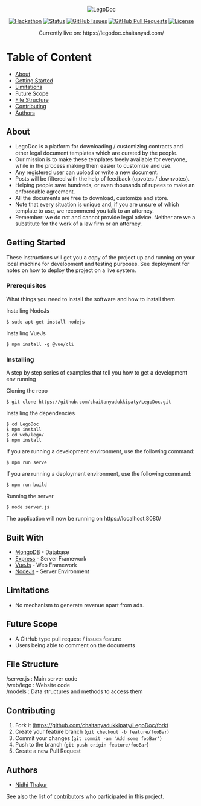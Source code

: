 <div align="center">

  ![LegoDoc](https://imgur.com/cRFAecF.png)

  [![Hackathon](https://img.shields.io/badge/hackathon-Mumbai-orange.svg)](http://mumbaihackathon.in/) 
  [![Status](https://img.shields.io/badge/status-active-green.svg)]()
  [![GitHub Issues](https://img.shields.io/github/issues/chaitanyadukkipaty/LegoDoc.svg)](https://github.com/chaitanyadukkipaty/LegoDoc/issues)
  [![GitHub Pull Requests](https://img.shields.io/github/issues-pr/chaitanyadukkipaty/LegoDoc.svg)](https://github.com/chaitanyadukkipaty/LegoDoc/pulls)
  [![License](https://img.shields.io/badge/license-GNU-blue.svg)](LICENSE.md)

</div>
<p align="center">Currently live on: https://legodoc.chaitanyad.com/</p>

# Table of Content
+ [About](#description)
+ [Getting Started](#getting_started)
+ [Limitations](#limitations)
+ [Future Scope](#future_scope)
+ [File Structure](#file_structure)
+ [Contributing](#contributing)
+ [Authors](#authors)

## About<a name="description"></a>
+ LegoDoc is a platform for downloading / customizing contracts and other legal document templates which are curated by the people.
+ Our mission is to make these templates freely available for everyone, while in the process making them easier to customize and use.
+ Any registered user can upload or write a new document.
+ Posts will be filtered with the help of feedback (upvotes / downvotes).
+ Helping people save hundreds, or even thousands of rupees to make an enforceable agreement.
+ All the documents are free to download, customize and store.
+ Note that every situation is unique and, if you are unsure of which template to use, we recommend you talk to an attorney.
+ Remember: we do not and cannot provide legal advice. Neither are we a substitute for the work of a law firm or an attorney. 

## Getting Started<a name="getting_started"></a>

These instructions will get you a copy of the project up and running on your local machine for development and testing purposes. See deployment for notes on how to deploy the project on a live system.

### Prerequisites

What things you need to install the software and how to install them

Installing NodeJs
```
$ sudo apt-get install nodejs
```
Installing VueJs
```
$ npm install -g @vue/cli
```
### Installing

A step by step series of examples that tell you how to get a development env running

Cloning the repo
```
$ git clone https://github.com/chaitanyadukkipaty/LegoDoc.git
```
Installing the dependencies
```
$ cd LegoDoc
$ npm install
$ cd web/lego/
$ npm install
```
If you are running a development environment, use the following command:
```
$ npm run serve 
```
If you are running a deployment environment, use the following command:
```
$ npm run build
```

Running the server
```
$ node server.js
```
The application will now be running on https://localhost:8080/

## Built With<a name="built_with"></a>
+ [MongoDB](https://www.mongodb.com/) - Database
+ [Express](https://expressjs.com/) - Server Framework
+ [VueJs](https://vuejs.org/) - Web Framework
+ [NodeJs](https://nodejs.org/en/) - Server Environment

## Limitations<a name="limitations"></a>
+ No mechanism to generate revenue apart from ads.

## Future Scope<a name="future_scope"></a>
+ A GitHub type pull request / issues feature
+ Users being able to comment on the documents

## File Structure <a name="file_structure"></a>
/server.js  : Main server code <br>
/web/lego  : Website code <br>
/models     : Data structures and methods to access them <br>

## Contributing<a name="contributing"></a>

1. Fork it (<https://github.com/chaitanyadukkipaty/LegoDoc/fork>)
2. Create your feature branch (`git checkout -b feature/fooBar`)
3. Commit your changes (`git commit -am 'Add some fooBar'`)
4. Push to the branch (`git push origin feature/fooBar`)
5. Create a new Pull Request

## Authors<a name="authors"></a>

+ [Nidhi Thakur](https://github.com/nidhithakur09) <br>

See also the list of [contributors](https://github.com/chaitanyadukkipaty/LegoDoc/contributors) who participated in this project.
